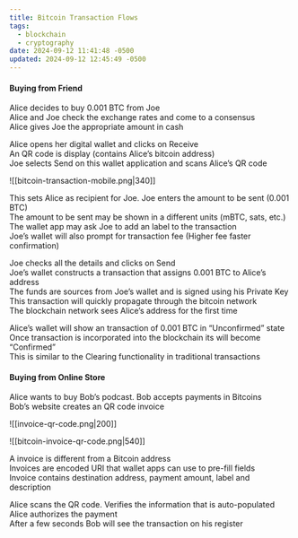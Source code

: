 ```yaml
---
title: Bitcoin Transaction Flows
tags:
  - blockchain
  - cryptography
date: 2024-09-12 11:41:48 -0500
updated: 2024-09-12 12:45:49 -0500
---
```


#### Buying from Friend

Alice decides to buy 0.001 BTC from Joe  
Alice and Joe check the exchange rates and come to a consensus  
Alice gives Joe the appropriate amount in cash  

Alice opens her digital wallet and clicks on Receive  
An QR code is display (contains Alice’s bitcoin address)  
Joe selects Send on this wallet application and scans Alice’s QR code  

![[bitcoin-transaction-mobile.png|340]]

This sets Alice as recipient for Joe. Joe enters the amount to be sent (0.001 BTC)  
The amount to be sent may be shown in a different units (mBTC, sats, etc.)  
The wallet app may ask Joe to add an label to the transaction  
Joe’s wallet will also prompt for transaction fee (Higher fee faster confirmation)  

Joe checks all the details and clicks on Send  
Joe’s wallet constructs a transaction that assigns 0.001 BTC to Alice’s address  
The funds are sources from Joe’s wallet and is signed using his Private Key  
This transaction will quickly propagate through the bitcoin network  
The blockchain network sees Alice’s address for the first time  

Alice’s wallet will show an transaction of 0.001 BTC in “Unconfirmed” state  
Once transaction is incorporated into the blockchain its will become “Confirmed”  
This is similar to the Clearing functionality in traditional transactions  

#### Buying from Online Store

Alice wants to buy Bob’s podcast. Bob accepts payments in Bitcoins  
Bob’s website creates an QR code invoice 

![[invoice-qr-code.png|200]]

![[bitcoin-invoice-qr-code.png|540]]

A invoice is different from a Bitcoin address  
Invoices are encoded URI that wallet apps can use to pre-fill fields  
Invoice contains destination address, payment amount, label and description  

Alice scans the QR code. Verifies the information that is auto-populated  
Alice authorizes the payment  
After a few seconds Bob will see the transaction on his register  

